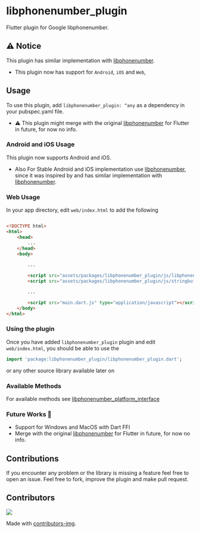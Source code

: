 # libphonenumber_plugin

Flutter plugin for Google libphonenumber.

## :warning: Notice

This plugin has similar implementation with [libphonenumber](https://pub.dev/packages/libphonenumber).

* This plugin now has support for `Android`, `iOS` and `Web`,

## Usage

To use this plugin, add `libphonenumber_plugin: ^any` as a dependency in your pubspec.yaml file. 

* :warning: This plugin might merge with the original [libphonenumber](https://pub.dev/packages/libphonenumber) for Flutter in future, for now no info.

### Android and iOS Usage

This plugin now supports Android and iOS.

* Also For Stable Android and iOS implementation use [libphonenumber](https://pub.dev/packages/libphonenumber), since it was inspired by and has similar implementation with [libphonenumber](https://pub.dev/packages/libphonenumber).

### Web Usage

In your app directory, edit `web/index.html` to add the following

```html

<!DOCTYPE html>
<html>
    <head>
        ...
    </head>
    <body>
    
        ...

        <script src="assets/packages/libphonenumber_plugin/js/libphonenumber.js"></script>
        <script src="assets/packages/libphonenumber_plugin/js/stringbuffer.js"></script>

        ...

        <script src="main.dart.js" type="application/javascript"></script>
    </body>
</html>
```

### Using the plugin

Once you have added `libphonenumber_plugin` plugin and edit `web/index.html`, you should be able to use the 
```dart
import 'package:libphonenumber_plugin/libphonenumber_plugin.dart';
```
or any other source library available later on

### Available Methods

For available methods see [libphonenumber_platform_interface](https://pub.dev/packages/libphonenumber_platform_interface)

### Future Works :rocket:
  - Support for Windows and MacOS with Dart FFI
  - Merge with the original [libphonenumber](https://pub.dev/packages/libphonenumber) for Flutter in future, for now no info.

## Contributions
If you encounter any problem or the library is missing a feature feel free to open an issue. Feel free to fork, improve the plugin and make pull request.

## Contributors 
<a href="https://github.com/natintosh/plugin_libphonenumber/graphs/contributors">
  <img src="https://contributors-img.web.app/image?repo=natintosh/plugin_libphonenumber" />
</a>

Made with [contributors-img](https://contributors-img.web.app).


